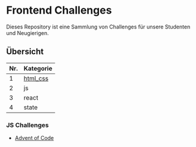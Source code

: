 # Frontend Challenges

Dieses Repository ist eine Sammlung von Challenges für unsere Studenten und Neugierigen.

## Übersicht

|  Nr.  | Kategorie                 |
|-------|---------------------------|
| 1     | [html_css](./html_css/)   |
| 2     | js                        |
| 3     | react                     |
| 4     | state                     |

### JS Challenges
* [Advent of Code](https://adventofcode.com)
